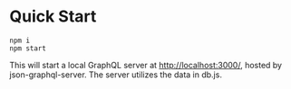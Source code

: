 # Quick Start

```
npm i
npm start
```

This will start a local GraphQL server at [http://localhost:3000/](http://localhost:3000/), hosted by json-graphql-server. The server utilizes the data in db.js.
